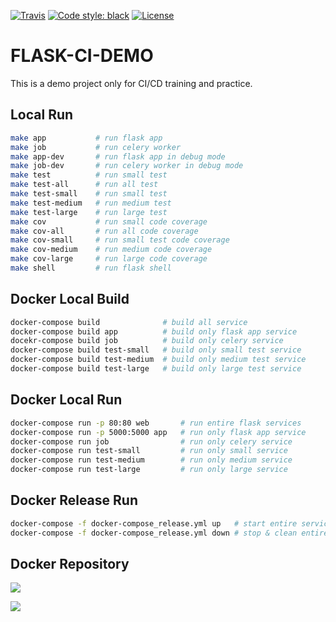 [![Travis](https://travis-ci.org/zyongqing/flask-ci-demo.svg?branch=master)](https://travis-ci.org/zyongqing/flask-ci-demo)
[![Code style: black](https://img.shields.io/badge/code%20style-black-000000.svg)](https://github.com/ambv/black)
[![License](https://img.shields.io/badge/License-BSD%202--Clause-deepgreen.svg?style=flat)](https://opensource.org/licenses/BSD-2-Clause)

# FLASK-CI-DEMO

This is a demo project only for CI/CD training and practice.

## Local Run

```bash
make app           # run flask app
make job           # run celery worker
make app-dev       # run flask app in debug mode
make job-dev       # run celery worker in debug mode
make test          # run small test
make test-all      # run all test
make test-small    # run small test
make test-medium   # run medium test
make test-large    # run large test
make cov           # run small code coverage
make cov-all       # run all code coverage
make cov-small     # run small test code coverage
make cov-medium    # run medium code coverage
make cov-large     # run large code coverage
make shell         # run flask shell
```

## Docker Local Build

```bash
docker-compose build              # build all service
docker-compose build app          # build only flask app service
docekr-compose build job          # build only celery service
docker-compose build test-small   # build only small test service
docker-compose build test-medium  # build only medium test service
docker-compose build test-large   # build only large test service
```

## Docker Local Run

```bash
docker-compose run -p 80:80 web       # run entire flask services
docker-compose run -p 5000:5000 app   # run only flask app service
docker-compose run job                # run only celery service
docker-compose run test-small         # run only small service
docker-compose run test-medium        # run only medium service
docker-compose run test-large         # run only large service
```

## Docker Release Run

```bash
docker-compose -f docker-compose_release.yml up   # start entire services
docker-compose -f docker-compose_release.yml down # stop & clean entire services
```


## Docker Repository
[![](https://img.shields.io/badge/zyongqing%2Fflask--ci--demo--web-latest-green.svg?style=flat)](https://cloud.docker.com/repository/docker/zyongqing/flask-ci-demo-web)

[![](https://img.shields.io/badge/zyongqing%2Fflask--ci--demo--app-latest-green.svg?style=flat)](https://cloud.docker.com/repository/docker/zyongqing/flask-ci-demo-web)
